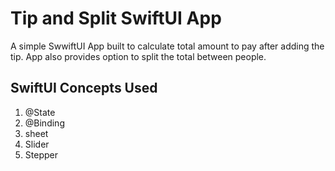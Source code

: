 # Tip and Split SwiftUI App

A simple SwwiftUI App built to calculate total amount to pay after adding the tip.
App also provides option to split the total between people.

## SwiftUI Concepts Used
1. @State
2. @Binding
3. sheet
4. Slider
5. Stepper
